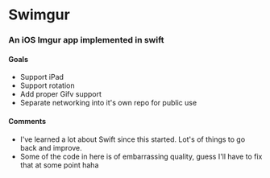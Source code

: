 Swimgur
=======

### An iOS Imgur app implemented in swift

#### Goals
* Support iPad
* Support rotation
* Add proper Gifv support
* Separate networking into it's own repo for public use

#### Comments

* I've learned a lot about Swift since this started. Lot's of things to go back and improve.
* Some of the code in here is of embarrassing quality, guess I'll have to fix that at some point haha

